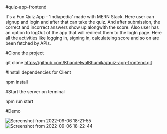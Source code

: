 #quiz-app-frontend

It's a Fun Quiz App - 'Indiapedia' made with MERN Stack. Here user can signup and login and after that can take the quiz. And after submission, the correct and incorrect answers show up alongwith the score. Also user has an option to logOut of the app that will redirect them to the logIn page. Here all the activities like logging in, signing in, calculateing score and so on are been fetched by APIs.

#Clone the project

git clone https://github.com/KhandelwalBhumika/quiz-app-frontend.git

#Install dependencies for Client

  npm install
  
#Start the server on terminal

  npm run start
  
#Demo

![Screenshot from 2022-09-06 18-21-55](https://user-images.githubusercontent.com/94340974/188640041-073c53b0-e4ad-469f-96a5-bdd34ae50668.png)
![Screenshot from 2022-09-06 18-22-44](https://user-images.githubusercontent.com/94340974/188640162-68450703-9960-4c2b-83ac-c529a1f359b3.png)
